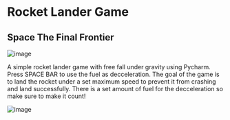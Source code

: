 # Rocket Lander Game

## Space The Final Frontier  
![image](https://github.com/user-attachments/assets/89d0a67f-a8d3-4b4f-bfc4-5cf7d641f103)


A simple rocket lander game with free fall under gravity using Pycharm.
Press SPACE BAR to use the fuel as decceleration. The goal of the game is to land the rocket under a set maximum speed to prevent it from crashing and land successfully. There is a set amount of fuel for the decceleration so make sure to make it count!

![image](https://github.com/user-attachments/assets/07e0b950-4ae8-44ce-b392-b1d4c4c949ee)

